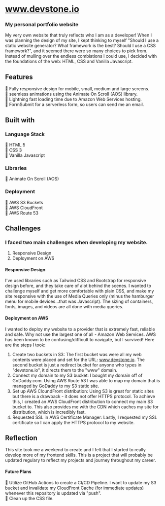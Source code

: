 # www.devstone.io

### My personal portfolio website
My very own website that truly reflects who I am as a developer! When I was planning the design of my site, I kept thinking to myself "Should I use a static website generator? What framework is the best? Should I use a CSS framework?", and it seemed there were so many choices to pick from. Instead of mulling over the endless combiations I could use, I decided with the foundations of the web: HTML, CSS and Vanilla Javascript.<br/>

## Features
:small_blue_diamond: Fully responsive design for mobile, small, medium and large screens. <br/>
:small_blue_diamond: seemless animations using the Animate On Scroll (AOS) library. <br/>
:small_blue_diamond: Lightning fast loading time due to Amazon Web Services hosting. <br/>
:small_blue_diamond: FormSubmit for a serverless form, so users can send me an email.


## Built with

### Language Stack
:small_blue_diamond: HTML 5 <br/>
:small_blue_diamond: CSS 3 <br/>
:small_blue_diamond: Vanilla Javascript <br/>

### Libraries
:small_blue_diamond: Animate On Scroll (AOS)

### Deployment
:small_blue_diamond: AWS S3 Buckets <br/>
:small_blue_diamond: AWS CloudFront <br/>
:small_blue_diamond: AWS Route 53 <br/>

## Challenges
### I faced two main challenges when developing my website.
1. Responsive Design
2. Deployment on AWS

#### Responsive Design
I've used libraries such as Tailwind CSS and Bootstrap for responsive design before, and they take care of alot behind the scenes. I wanted to challenge myself and get more comfortable with plain CSS, and make my site responsive with the use of Media Queries only (minus the hamburger menu for mobile devices...that was Javascript). The sizing of containers, fonts, images, and videos are all done with media queries.

#### Deployment on AWS
I wanted to deploy my website to a provider that is extremely fast, reliable and safe. Why not use the largest one of all - Amazon Web Services. AWS has been known to be confusing/difficult to navigate, but I survived! Here are the steps I took: <br/>

1. Create two buckets in S3: The first bucket was were all my web contents were placed and set for the URL: www.devstone.io. The second bucket is just a redirect bucket for anyone who types in "devstone.io", it directs them to the "www" domain.
2. Connect my domain to my S3 bucket: I bought my domain off of GoDaddy.com. Using AWS Route 53 I was able to map my domain that is managed by GoDaddy to my S3 static site.
3. Set up AWS CloundFront distribution: Using S3 is great for static sites but there is a drawback - it does not offer HTTPS protocol. To achieve this, I created an AWS CloudFront distribution to connect my main S3 bucket to. This also provides me with the CDN which caches my site for distribution, which is incredibly fast.
4. Requested SSL in AWS Certificate Manager: Lastly, I requested my SSL certificate so I can apply the HTTPS protocol to my website.

## Reflection
This site took me a weekend to create and I felt that I started to really develop more of my frontend skills.  This is a project that will probably be updated regulary to reflect my projects and journey throughout my career. <br/>

#### Future Plans
:small_blue_diamond: Utilize GitHub Actions to create a CI/CD Pipeline. I want to update my S3 bucket and invalidate my CloudFront Cache (for immediate updates) whenever this repository is updated via "push". <br/>
:small_blue_diamond: Clean up the CSS file.
